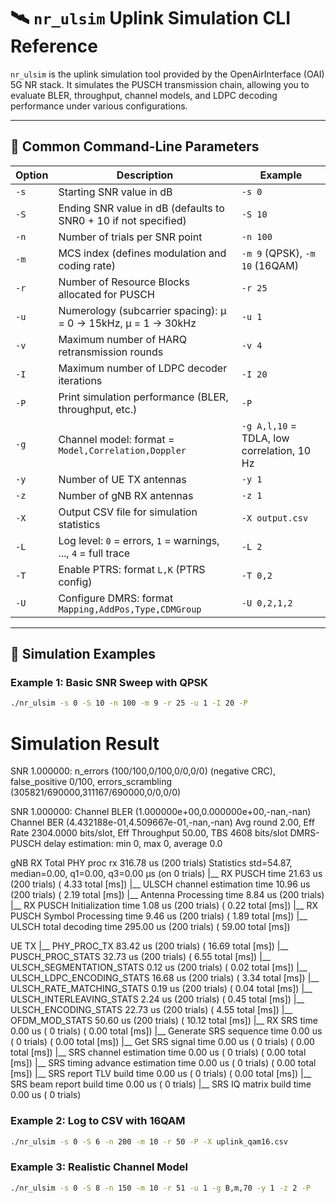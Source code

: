 # 🛰️ `nr_ulsim` Uplink Simulation CLI Reference

`nr_ulsim` is the uplink simulation tool provided by the OpenAirInterface (OAI) 5G NR stack. It simulates the PUSCH transmission chain, allowing you to evaluate BLER, throughput, channel models, and LDPC decoding performance under various configurations.

---

## 🔧 Common Command-Line Parameters

| Option | Description | Example |
|--------|-------------|---------|
| `-s`   | Starting SNR value in dB | `-s 0` |
| `-S`   | Ending SNR value in dB (defaults to SNR0 + 10 if not specified) | `-S 10` |
| `-n`   | Number of trials per SNR point | `-n 100` |
| `-m`   | MCS index (defines modulation and coding rate) | `-m 9` (QPSK), `-m 10` (16QAM) |
| `-r`   | Number of Resource Blocks allocated for PUSCH | `-r 25` |
| `-u`   | Numerology (subcarrier spacing): μ = 0 → 15kHz, μ = 1 → 30kHz | `-u 1` |
| `-v`   | Maximum number of HARQ retransmission rounds | `-v 4` |
| `-I`   | Maximum number of LDPC decoder iterations | `-I 20` |
| `-P`   | Print simulation performance (BLER, throughput, etc.) | `-P` |
| `-g`   | Channel model: format = `Model,Correlation,Doppler` | `-g A,l,10` = TDLA, low correlation, 10 Hz |
| `-y`   | Number of UE TX antennas | `-y 1` |
| `-z`   | Number of gNB RX antennas | `-z 1` |
| `-X`   | Output CSV file for simulation statistics | `-X output.csv` |
| `-L`   | Log level: `0` = errors, `1` = warnings, ..., `4` = full trace | `-L 2` |
| `-T`   | Enable PTRS: format `L,K` (PTRS config) | `-T 0,2` |
| `-U`   | Configure DMRS: format `Mapping,AddPos,Type,CDMGroup` | `-U 0,2,1,2` |

---

## 🧪 Simulation Examples

###  Example 1: Basic SNR Sweep with QPSK

```bash
./nr_ulsim -s 0 -S 10 -n 100 -m 9 -r 25 -u 1 -I 20 -P
```
# Simulation Result 

SNR 1.000000: n_errors (100/100,0/100,0/0,0/0) (negative CRC), false_positive 0/100, errors_scrambling (305821/690000,311167/690000,0/0,0/0)

SNR 1.000000: Channel BLER (1.000000e+00,0.000000e+00,-nan,-nan) Channel BER (4.432188e-01,4.509667e-01,-nan,-nan) Avg round 2.00, Eff Rate 2304.0000 bits/slot, Eff Throughput 50.00, TBS 4608 bits/slot
DMRS-PUSCH delay estimation: min 0, max 0, average 0.0

gNB RX
Total PHY proc rx 316.78 us (200 trials)
Statistics std=54.87, median=0.00, q1=0.00, q3=0.00 µs (on 0 trials)
|__ RX PUSCH time 21.63 us (200 trials) ( 4.33 total [ms])
|__ ULSCH channel estimation time 10.96 us (200 trials) ( 2.19 total [ms])
|__ Antenna Processing time 8.84 us (200 trials)
|__ RX PUSCH Initialization time 1.08 us (200 trials) ( 0.22 total [ms])
|__ RX PUSCH Symbol Processing time 9.46 us (200 trials) ( 1.89 total [ms])
|__ ULSCH total decoding time 295.00 us (200 trials) ( 59.00 total [ms])

UE TX
|__ PHY_PROC_TX 83.42 us (200 trials) ( 16.69 total [ms])
|__ PUSCH_PROC_STATS 32.73 us (200 trials) ( 6.55 total [ms])
|__ ULSCH_SEGMENTATION_STATS 0.12 us (200 trials) ( 0.02 total [ms])
|__ ULSCH_LDPC_ENCODING_STATS 16.68 us (200 trials) ( 3.34 total [ms])
|__ ULSCH_RATE_MATCHING_STATS 0.19 us (200 trials) ( 0.04 total [ms])
|__ ULSCH_INTERLEAVING_STATS 2.24 us (200 trials) ( 0.45 total [ms])
|__ ULSCH_ENCODING_STATS 22.73 us (200 trials) ( 4.55 total [ms])
|__ OFDM_MOD_STATS 50.60 us (200 trials) ( 10.12 total [ms])
|__ RX SRS time 0.00 us ( 0 trials) ( 0.00 total [ms])
|__ Generate SRS sequence time 0.00 us ( 0 trials) ( 0.00 total [ms])
|__ Get SRS signal time 0.00 us ( 0 trials) ( 0.00 total [ms])
|__ SRS channel estimation time 0.00 us ( 0 trials) ( 0.00 total [ms])
|__ SRS timing advance estimation time 0.00 us ( 0 trials) ( 0.00 total [ms])
|__ SRS report TLV build time 0.00 us ( 0 trials) ( 0.00 total [ms])
|__ SRS beam report build time 0.00 us ( 0 trials)
|__ SRS IQ matrix build time 0.00 us ( 0 trials)
###  Example 2: Log to CSV with 16QAM

```bash
./nr_ulsim -s 0 -S 6 -n 200 -m 10 -r 50 -P -X uplink_qam16.csv
```
###  Example 3: Realistic Channel Model

```bash
./nr_ulsim -s 0 -S 8 -n 150 -m 10 -r 51 -u 1 -g B,m,70 -y 1 -z 2 -P
```
